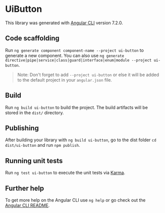 # UiButton

This library was generated with [Angular CLI](https://github.com/angular/angular-cli) version 7.2.0.

## Code scaffolding

Run `ng generate component component-name --project ui-button` to generate a new component. You can also use `ng generate directive|pipe|service|class|guard|interface|enum|module --project ui-button`.

> Note: Don't forget to add `--project ui-button` or else it will be added to the default project in your `angular.json` file.

## Build

Run `ng build ui-button` to build the project. The build artifacts will be stored in the `dist/` directory.

## Publishing

After building your library with `ng build ui-button`, go to the dist folder `cd dist/ui-button` and run `npm publish`.

## Running unit tests

Run `ng test ui-button` to execute the unit tests via [Karma](https://karma-runner.github.io).

## Further help

To get more help on the Angular CLI use `ng help` or go check out the [Angular CLI README](https://github.com/angular/angular-cli/blob/master/README.md).

